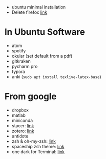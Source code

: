 - ubuntu minimal installation
- Delete firefox [link](https://askubuntu.com/questions/16758/removing-firefox-in-ubuntu-with-all-add-ons-like-it-never-existed)

# In Ubuntu Software
- atom
- spotify
- okular (set default from a pdf)
- gitkraken
- pycharm pro
- typora
- anki (`sudo apt install texlive-latex-base`)

# From google
- dropbox
- matlab
- miniconda
- stacer: [link](https://github.com/oguzhaninan/Stacer)
- zotero: [link](https://doc.ubuntu-fr.org/zotero)
- antidote
- zsh & oh-my-zsh: [link](https://medium.com/wearetheledger/oh-my-zsh-made-for-cli-lovers-installation-guide-3131ca5491fb)
- spaceship zsh theme: [link](https://github.com/denysdovhan/spaceship-prompt)
- one dark for Terminal: [link](https://github.com/denysdovhan/one-gnome-terminal)
